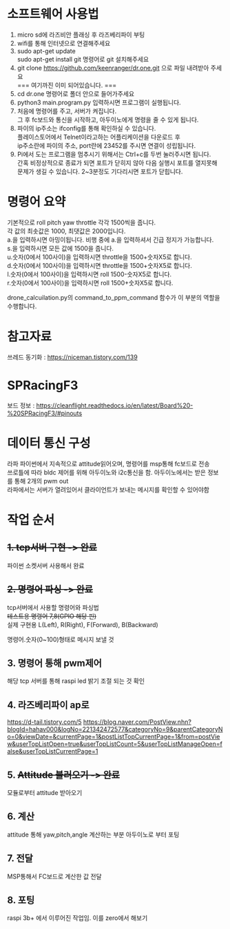 # 소프트웨어 사용법
1. micro sd에 라즈비안 플래싱 후 라즈베리파이 부팅
2. wifi를 통해 인터넷으로 연결해주세요  
3. sudo apt-get update  
sudo apt-get install git 명령어로 git 설치해주세요
4. git clone https://github.com/keenranger/dr.one.git 으로 파일 내려받아 주세요  
===
여기까진 이미 되어있습니다.
===
5. cd dr.one 명령어로 폴더 안으로 들어가주세요
6. python3 main.program.py 입력하시면 프로그램이 실행됩니다.
7. 처음에 명령어를 주고, 서버가 켜집니다.  
그 후 fc보드와 통신을 시작하고, 아두이노에게 명령을 줄 수 있게 됩니다.
8. 파이의 ip주소는 ifconfig를 통해 확인하실 수 있습니다.  
플레이스토어에서 Telnet이라고하는 어플리케이션을 다운로드 후  
ip주소란에 파이의 주소, port란에 23452를 주시면 연결이 성립됩니다.  
9. Pi에서 도는 프로그램을 멈추시기 위해서는 Ctrl+c를 두번 눌러주시면 됩니다.  
간혹 비정상적으로 종료가 되면 포트가 닫히지 않아 다음 실행시 포트를 열지못해 문제가 생길 수 있습니다. 2~3분정도 기다리시면 포트가 닫힙니다.

# 명령어 요약
기본적으로 roll pitch yaw throttle 각각 1500씩을 줍니다.  
각 값의 최솟값은 1000, 최댓값은 2000입니다.  
a.을 입력하시면 아밍이됩니다. 비행 중에 a.을 입력하셔서 긴급 정지가 가능합니다.  
s.을 입력하시면 모든 값에 1500을 줍니다.  
u.숫자(0에서 100사이)을 입력하시면 throttle을 1500+숫자X5로 합니다.  
d.숫자(0에서 100사이)을 입력하시면 throttle을 1500+숫자X5로 합니다.  
l.숫자(0에서 100사이)을 입력하시면 roll 1500-숫자X5로 합니다.  
r.숫자(0에서 100사이)을 입력하시면 roll 1500+숫자X5로 합니다.  
  
  drone_calcuilation.py의 command_to_ppm_command 함수가 이 부분의 역할을 수행합니다.
  
  
  
  
  
  
# 참고자료
쓰레드 동기화 : https://niceman.tistory.com/139
# SPRacingF3
보드 정보 : https://cleanflight.readthedocs.io/en/latest/Board%20-%20SPRacingF3/#pinouts  

# 데이터 통신 구성
라파 파이썬에서 지속적으로 attitude읽어오며, 명령어를 msp통해 fc보드로 전송  
쓰로틀에 따라 bldc 제어를 위해 아두이노와 i2c통신을 함.
아두이노에서는 받은 정보를 통해 2개의 pwm out  
라파에서는 서버가 열려있어서 클라이언트가 보내는 메시지를 확인할 수 있어야함  

# 작업 순서

## ~~1. tcp서버 구현 -> 완료~~
파이썬 소켓서버 사용해서 완료
## ~~2. 명령어 파싱 -> 완료~~
tcp서버에서 사용할 명령어와 파싱법  
~~테스트용 명령어 7,8(GPIO 해당 핀)~~  
실제 구현용 L(Left), R(Right), F(Forward), B(Backward)  

명령어.숫자(0~100)형태로 메시지 보낼 것  
## 3. 명령어 통해 pwm제어
해당 tcp 서버를 통해 raspi led 밝기 조절 되는 것 확인
## 4. 라즈베리파이 ap로
https://d-tail.tistory.com/5
https://blog.naver.com/PostView.nhn?blogId=hahav000&logNo=221342472577&categoryNo=9&parentCategoryNo=0&viewDate=&currentPage=1&postListTopCurrentPage=1&from=postView&userTopListOpen=true&userTopListCount=5&userTopListManageOpen=false&userTopListCurrentPage=1

## 5. ~~Attitude 불러오기 -> 완료~~  
모듈로부터 attitude 받아오기
## 6. 계산
attitude 통해 yaw,pitch,angle 계산하는 부분 아두이노로 부터 포팅
## 7. 전달
MSP통해서 FC보드로 계산한 값 전달
## 8. 포팅
raspi 3b+ 에서 이루어진 작업임. 이를 zero에서 해보기

